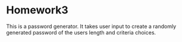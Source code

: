# Homework3

This is a password generator. It takes user input to create a randomly generated password of the users length and criteria choices.
